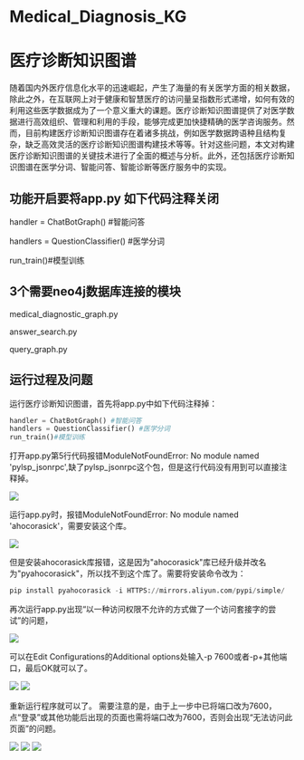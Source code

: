 # Medical_Diagnosis_KG 
# 医疗诊断知识图谱
随着国内外医疗信息化水平的迅速崛起，产生了海量的有关医学方面的相关数据，除此之外，在互联网上对于健康和智慧医疗的访问量呈指数形式递增，如何有效的利用这些医学数据成为了一个意义重大的课题。医疗诊断知识图谱提供了对医学数据进行高效组织、管理和利用的手段，能够完成更加快捷精确的医学咨询服务。然而，目前构建医疗诊断知识图谱存在着诸多挑战，例如医学数据跨语种且结构复杂，缺乏高效灵活的医疗诊断知识图谱构建技术等等。针对这些问题，本文对构建医疗诊断知识图谱的关键技术进行了全面的概述与分析。此外，还包括医疗诊断知识图谱在医学分词、智能问答、智能诊断等医疗服务中的实现。
## 功能开启要将app.py 如下代码注释关闭
handler = ChatBotGraph() #智能问答

handlers = QuestionClassifier() #医学分词

run_train()#模型训练
## 3个需要neo4j数据库连接的模块
medical_diagnostic_graph.py

answer_search.py

query_graph.py
## 运行过程及问题

运行医疗诊断知识图谱，首先将app.py中如下代码注释掉：
```python
handler = ChatBotGraph() #智能问答
handlers = QuestionClassifier() #医学分词
run_train()#模型训练
```

打开app.py第5行代码报错ModuleNotFoundError: No module named 'pylsp_jsonrpc',缺了pylsp_jsonrpc这个包，但是这行代码没有用到可以直接注释掉。

![](https://github.com/chenhaix11/Medical_Diagnosis_KG/blob/main/images/1.jpeg)

运行app.py时，报错ModuleNotFoundError: No module named 'ahocorasick'，需要安装这个库。

![](https://github.com/chenhaix11/Medical_Diagnosis_KG/blob/main/images/2.png)

但是安装ahocorasick库报错，这是因为"ahocorasick"库已经升级并改名为"pyahocorasick"，所以找不到这个库了。需要将安装命令改为：

```python
pip install pyahocorasick -i HTTPS://mirrors.aliyun.com/pypi/simple/
```

再次运行app.py出现“以一种访问权限不允许的方式做了一个访问套接字的尝试”的问题，

![](https://github.com/chenhaix11/Medical_Diagnosis_KG/blob/main/images/3.png)

可以在Edit Configurations的Additional options处输入-p 7600或者-p+其他端口，最后OK就可以了。

![](https://github.com/chenhaix11/Medical_Diagnosis_KG/blob/main/images/4.png)
![](https://github.com/chenhaix11/Medical_Diagnosis_KG/blob/main/images/5.png)

重新运行程序就可以了。
需要注意的是，由于上一步中已将端口改为7600，点“登录”或其他功能后出现的页面也需将端口改为7600，否则会出现“无法访问此页面”的问题。

![](https://github.com/chenhaix11/Medical_Diagnosis_KG/blob/main/images/6.png)
![](https://github.com/chenhaix11/Medical_Diagnosis_KG/blob/main/images/7.png)
![](https://github.com/chenhaix11/Medical_Diagnosis_KG/blob/main/images/8.png)



